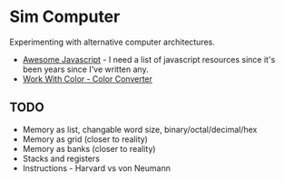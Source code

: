 # Sim Computer

Experimenting with alternative computer architectures.

* [Awesome Javascript](https://github.com/sorrycc/awesome-javascript) - I need a list of javascript resources since it's been years since I've written any.
* [Work With Color - Color Converter](http://www.workwithcolor.com/color-converter-01.htm)

## TODO

* Memory as list, changable word size, binary/octal/decimal/hex
* Memory as grid (closer to reality)
* Memory as banks (closer to reality)
* Stacks and registers
* Instructions - Harvard vs von Neumann
